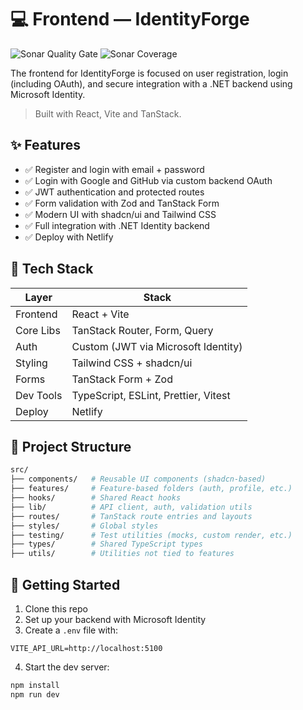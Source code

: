 # 💻 Frontend — IdentityForge

![Sonar Quality Gate](https://img.shields.io/sonar/quality_gate/gasbrieo_identity-forge_frontend?server=http%3A%2F%2Fsonarcloud.io)
![Sonar Coverage](https://img.shields.io/sonar/coverage/gasbrieo_identity-forge_frontend?server=https%3A%2F%2Fsonarcloud.io)

The frontend for IdentityForge is focused on user registration, login (including OAuth), and secure integration with a .NET backend using Microsoft Identity.

> Built with React, Vite and TanStack.

## ✨ Features

- ✅ Register and login with email + password
- ✅ Login with Google and GitHub via custom backend OAuth
- ✅ JWT authentication and protected routes
- ✅ Form validation with Zod and TanStack Form
- ✅ Modern UI with shadcn/ui and Tailwind CSS
- ✅ Full integration with .NET Identity backend
- ✅ Deploy with Netlify

## 🧱 Tech Stack

| Layer     | Stack                                |
| --------- | ------------------------------------ |
| Frontend  | React + Vite                         |
| Core Libs | TanStack Router, Form, Query         |
| Auth      | Custom (JWT via Microsoft Identity)  |
| Styling   | Tailwind CSS + shadcn/ui             |
| Forms     | TanStack Form + Zod                  |
| Dev Tools | TypeScript, ESLint, Prettier, Vitest |
| Deploy    | Netlify                              |

## 📁 Project Structure

```bash
src/
├── components/   # Reusable UI components (shadcn-based)
├── features/     # Feature-based folders (auth, profile, etc.)
├── hooks/        # Shared React hooks
├── lib/          # API client, auth, validation utils
├── routes/       # TanStack route entries and layouts
├── styles/       # Global styles
├── testing/      # Test utilities (mocks, custom render, etc.)
├── types/        # Shared TypeScript types
├── utils/        # Utilities not tied to features
```

## 🚀 Getting Started

1. Clone this repo
2. Set up your backend with Microsoft Identity
3. Create a `.env` file with:

```env
VITE_API_URL=http://localhost:5100
```

4. Start the dev server:

```bash
npm install
npm run dev
```
